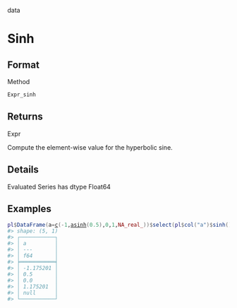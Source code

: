 data

# Sinh

## Format

Method

```r
Expr_sinh
```

## Returns

Expr

Compute the element-wise value for the hyperbolic sine.

## Details

Evaluated Series has dtype Float64

## Examples

<pre class='r-example'><code><span class='r-in'><span><span class='va'>pl</span><span class='op'>$</span><span class='fu'>DataFrame</span><span class='op'>(</span>a<span class='op'>=</span><span class='fu'><a href='https://rdrr.io/r/base/c.html'>c</a></span><span class='op'>(</span><span class='op'>-</span><span class='fl'>1</span>,<span class='fu'><a href='https://rdrr.io/r/base/Hyperbolic.html'>asinh</a></span><span class='op'>(</span><span class='fl'>0.5</span><span class='op'>)</span>,<span class='fl'>0</span>,<span class='fl'>1</span>,<span class='cn'>NA_real_</span><span class='op'>)</span><span class='op'>)</span><span class='op'>$</span><span class='fu'>select</span><span class='op'>(</span><span class='va'>pl</span><span class='op'>$</span><span class='fu'>col</span><span class='op'>(</span><span class='st'>"a"</span><span class='op'>)</span><span class='op'>$</span><span class='fu'>sinh</span><span class='op'>(</span><span class='op'>)</span><span class='op'>)</span></span></span>
<span class='r-out co'><span class='r-pr'>#&gt;</span> shape: (5, 1)</span>
<span class='r-out co'><span class='r-pr'>#&gt;</span> ┌───────────┐</span>
<span class='r-out co'><span class='r-pr'>#&gt;</span> │ a         │</span>
<span class='r-out co'><span class='r-pr'>#&gt;</span> │ ---       │</span>
<span class='r-out co'><span class='r-pr'>#&gt;</span> │ f64       │</span>
<span class='r-out co'><span class='r-pr'>#&gt;</span> ╞═══════════╡</span>
<span class='r-out co'><span class='r-pr'>#&gt;</span> │ -1.175201 │</span>
<span class='r-out co'><span class='r-pr'>#&gt;</span> │ 0.5       │</span>
<span class='r-out co'><span class='r-pr'>#&gt;</span> │ 0.0       │</span>
<span class='r-out co'><span class='r-pr'>#&gt;</span> │ 1.175201  │</span>
<span class='r-out co'><span class='r-pr'>#&gt;</span> │ null      │</span>
<span class='r-out co'><span class='r-pr'>#&gt;</span> └───────────┘</span>
 </code></pre>
